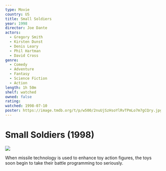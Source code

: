 ```yaml
---
type: Movie
country: US
title: Small Soldiers
year: 1998
director: Joe Dante
actors:
  - Gregory Smith
  - Kirsten Dunst
  - Denis Leary
  - Phil Hartman
  - David Cross
genre:
  - Comedy
  - Adventure
  - Fantasy
  - Science Fiction
  - Action
length: 1h 50m
shelf: watched
owned: false
rating:
watched: 1998-07-10
poster: https://image.tmdb.org/t/p/w500/2nuUjSzHsoYlRvTPmLo7m7gCQry.jpg
---
```


# Small Soldiers (1998)

![](https://image.tmdb.org/t/p/w500/2nuUjSzHsoYlRvTPmLo7m7gCQry.jpg)

When missile technology is used to enhance toy action figures, the toys soon begin to take their battle programming too seriously.